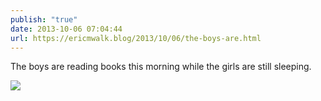 ```yaml
---
publish: "true"
date: 2013-10-06 07:04:44
url: https://ericmwalk.blog/2013/10/06/the-boys-are.html
---
```


The boys are reading books this morning while the girls are still sleeping.

![](https://ericmwalk.blog/uploads/2022/934d8f0bbb.jpg)